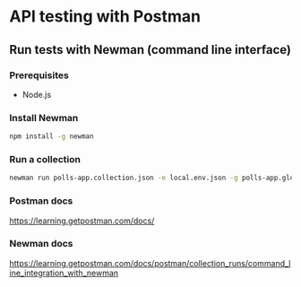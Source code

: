 # API testing with Postman


## Run tests with Newman (command line interface)

### Prerequisites
- Node.js

### Install Newman
```sh
npm install -g newman
```

### Run a collection
```sh
newman run polls-app.collection.json -e local.env.json -g polls-app.globals.json --folder signup
```

### Postman docs
https://learning.getpostman.com/docs/

### Newman docs
https://learning.getpostman.com/docs/postman/collection_runs/command_line_integration_with_newman
